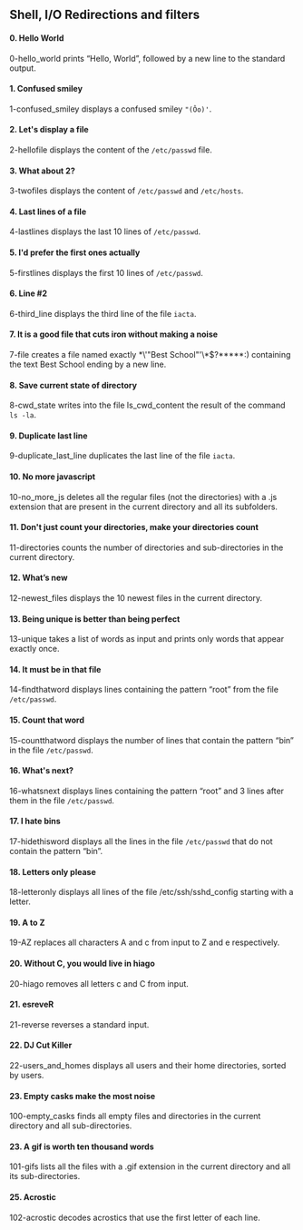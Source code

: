 ## Shell, I/O Redirections and filters

#### 0. Hello World
0-hello_world prints “Hello, World”, followed by a new line to the standard output.

#### 1. Confused smiley
1-confused_smiley displays a confused smiley `"(Ôo)'`.

#### 2. Let's display a file
2-hellofile displays the content of the `/etc/passwd` file.

#### 3. What about 2?
3-twofiles displays the content of `/etc/passwd` and `/etc/hosts`.

#### 4. Last lines of a file
4-lastlines displays the last 10 lines of `/etc/passwd`.

#### 5. I'd prefer the first ones actually
5-firstlines displays the first 10 lines of `/etc/passwd`.

#### 6. Line #2
6-third_line displays the third line of the file `iacta`.

#### 7. It is a good file that cuts iron without making a noise
7-file creates a file named exactly \*\\'"Best School"\'\\*$\?\*\*\*\*\*:) containing the text Best School ending by a new line.

#### 8. Save current state of directory
8-cwd_state writes into the file ls_cwd_content the result of the command `ls -la`.

#### 9. Duplicate last line
9-duplicate_last_line duplicates the last line of the file `iacta`.

#### 10. No more javascript
10-no_more_js deletes all the regular files (not the directories) with a .js extension that are present in the current directory and all its subfolders.

#### 11. Don't just count your directories, make your directories count
11-directories counts the number of directories and sub-directories in the current directory.

#### 12. What’s new
12-newest_files displays the 10 newest files in the current directory.

#### 13. Being unique is better than being perfect
13-unique takes a list of words as input and prints only words that appear exactly once.

#### 14. It must be in that file
14-findthatword displays lines containing the pattern “root” from the file `/etc/passwd`.

#### 15. Count that word
15-countthatword displays the number of lines that contain the pattern “bin” in the file `/etc/passwd`.

#### 16. What's next?
16-whatsnext displays lines containing the pattern “root” and 3 lines after them in the file `/etc/passwd`.

#### 17. I hate bins
17-hidethisword displays all the lines in the file `/etc/passwd` that do not contain the pattern “bin”.

#### 18. Letters only please
18-letteronly displays all lines of the file /etc/ssh/sshd_config starting with a letter.

#### 19. A to Z
19-AZ replaces all characters A and c from input to Z and e respectively.

#### 20. Without C, you would live in hiago
20-hiago removes all letters c and C from input.

#### 21. esreveR
21-reverse reverses a standard input.

#### 22. DJ Cut Killer
22-users_and_homes displays all users and their home directories, sorted by users.

#### 23. Empty casks make the most noise
100-empty_casks finds all empty files and directories in the current directory and all sub-directories.

#### 23. A gif is worth ten thousand words
101-gifs lists all the files with a .gif extension in the current directory and all its sub-directories.

#### 25. Acrostic
102-acrostic decodes acrostics that use the first letter of each line.
